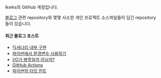 lkwks의 GitHub 계정입니다.

[블로그](https://lkwks.github.io) 관련 repository와 몇몇 사소한 개인 프로젝트 소스파일들이 담긴 repository들이 있습니다.


#### 최근 블로그 포스트
<!-- BLOG-POST-LIST:START -->
- [딕셔너리 내부 구현](https://lkwks.github.io/python/2022/12/03/%EB%94%95%EC%85%94%EB%84%88%EB%A6%AC-%EB%82%B4%EB%B6%80-%EA%B5%AC%ED%98%84.html)
- [파이썬에서 환경변수 사용하기](https://lkwks.github.io/python/2022/12/01/%ED%8C%8C%EC%9D%B4%EC%8D%AC%EC%97%90%EC%84%9C-%ED%99%98%EA%B2%BD%EB%B3%80%EC%88%98-%EC%82%AC%EC%9A%A9%ED%95%98%EA%B8%B0.html)
- [I/O가 병목일까 아닐까?](https://lkwks.github.io/%EA%B8%B0%ED%83%80/2022/11/28/IO-%EB%B3%91%EB%AA%A9.html)
- [GitHub Actions](https://lkwks.github.io/github/2022/11/28/GitHub-Action.html)
- [파이썬의 타입 힌트](https://lkwks.github.io/python/2022/11/27/%ED%8C%8C%EC%9D%B4%EC%8D%AC%EC%9D%98-%ED%83%80%EC%9E%85-%ED%9E%8C%ED%8A%B8.html)
<!-- BLOG-POST-LIST:END -->
  
<!--![Top Langs](https://github-readme-stats.vercel.app/api/top-langs/?username=lkwks)-->
